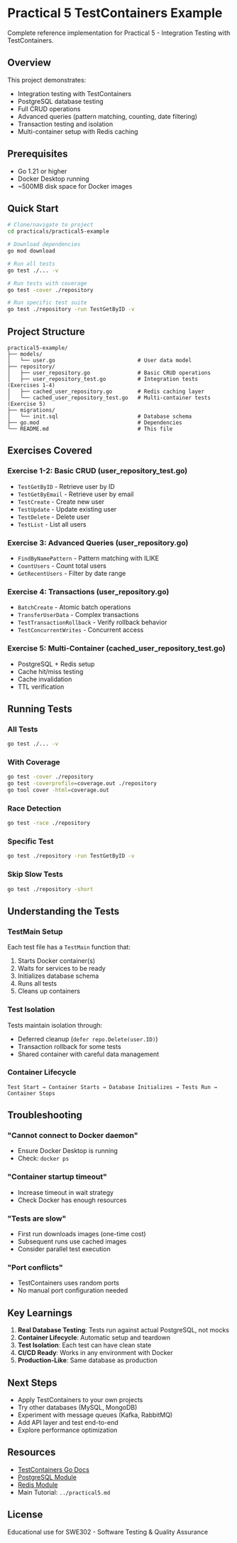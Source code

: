 # Practical 5 TestContainers Example

Complete reference implementation for Practical 5 - Integration Testing with TestContainers.

## Overview

This project demonstrates:
- Integration testing with TestContainers
- PostgreSQL database testing
- Full CRUD operations
- Advanced queries (pattern matching, counting, date filtering)
- Transaction testing and isolation
- Multi-container setup with Redis caching

## Prerequisites

- Go 1.21 or higher
- Docker Desktop running
- ~500MB disk space for Docker images

## Quick Start

```bash
# Clone/navigate to project
cd practicals/practical5-example

# Download dependencies
go mod download

# Run all tests
go test ./... -v

# Run tests with coverage
go test -cover ./repository

# Run specific test suite
go test ./repository -run TestGetByID -v
```

## Project Structure

```
practical5-example/
├── models/
│   └── user.go                          # User data model
├── repository/
│   ├── user_repository.go               # Basic CRUD operations
│   ├── user_repository_test.go          # Integration tests (Exercises 1-4)
│   ├── cached_user_repository.go        # Redis caching layer
│   └── cached_user_repository_test.go   # Multi-container tests (Exercise 5)
├── migrations/
│   └── init.sql                         # Database schema
├── go.mod                               # Dependencies
└── README.md                            # This file
```

## Exercises Covered

### Exercise 1-2: Basic CRUD (user_repository_test.go)
- `TestGetByID` - Retrieve user by ID
- `TestGetByEmail` - Retrieve user by email
- `TestCreate` - Create new user
- `TestUpdate` - Update existing user
- `TestDelete` - Delete user
- `TestList` - List all users

### Exercise 3: Advanced Queries (user_repository.go)
- `FindByNamePattern` - Pattern matching with ILIKE
- `CountUsers` - Count total users
- `GetRecentUsers` - Filter by date range

### Exercise 4: Transactions (user_repository.go)
- `BatchCreate` - Atomic batch operations
- `TransferUserData` - Complex transactions
- `TestTransactionRollback` - Verify rollback behavior
- `TestConcurrentWrites` - Concurrent access

### Exercise 5: Multi-Container (cached_user_repository_test.go)
- PostgreSQL + Redis setup
- Cache hit/miss testing
- Cache invalidation
- TTL verification

## Running Tests

### All Tests
```bash
go test ./... -v
```

### With Coverage
```bash
go test -cover ./repository
go test -coverprofile=coverage.out ./repository
go tool cover -html=coverage.out
```

### Race Detection
```bash
go test -race ./repository
```

### Specific Test
```bash
go test ./repository -run TestGetByID -v
```

### Skip Slow Tests
```bash
go test ./repository -short
```

## Understanding the Tests

### TestMain Setup
Each test file has a `TestMain` function that:
1. Starts Docker container(s)
2. Waits for services to be ready
3. Initializes database schema
4. Runs all tests
5. Cleans up containers

### Test Isolation
Tests maintain isolation through:
- Deferred cleanup (`defer repo.Delete(user.ID)`)
- Transaction rollback for some tests
- Shared container with careful data management

### Container Lifecycle
```
Test Start → Container Starts → Database Initializes → Tests Run → Container Stops
```

## Troubleshooting

### "Cannot connect to Docker daemon"
- Ensure Docker Desktop is running
- Check: `docker ps`

### "Container startup timeout"
- Increase timeout in wait strategy
- Check Docker has enough resources

### "Tests are slow"
- First run downloads images (one-time cost)
- Subsequent runs use cached images
- Consider parallel test execution

### "Port conflicts"
- TestContainers uses random ports
- No manual port configuration needed

## Key Learnings

1. **Real Database Testing**: Tests run against actual PostgreSQL, not mocks
2. **Container Lifecycle**: Automatic setup and teardown
3. **Test Isolation**: Each test can have clean state
4. **CI/CD Ready**: Works in any environment with Docker
5. **Production-Like**: Same database as production

## Next Steps

- Apply TestContainers to your own projects
- Try other databases (MySQL, MongoDB)
- Experiment with message queues (Kafka, RabbitMQ)
- Add API layer and test end-to-end
- Explore performance optimization

## Resources

- [TestContainers Go Docs](https://golang.testcontainers.org/)
- [PostgreSQL Module](https://golang.testcontainers.org/modules/postgres/)
- [Redis Module](https://golang.testcontainers.org/modules/redis/)
- Main Tutorial: `../practical5.md`

## License

Educational use for SWE302 - Software Testing & Quality Assurance
